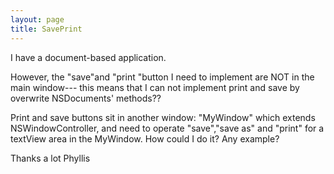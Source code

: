 ```yaml
---
layout: page
title: SavePrint
---
```


I have a document-based application. 

However, the "save"and "print "button I need to implement are NOT in the main window--- this means that I can not implement print and save by overwrite NSDocuments' methods?? 

Print and save buttons  sit in another window: "MyWindow" which extends NSWindowController, and need to operate "save","save as" and "print" for a textView area in the MyWindow. How could I do it? Any example?

Thanks a lot
Phyllis

